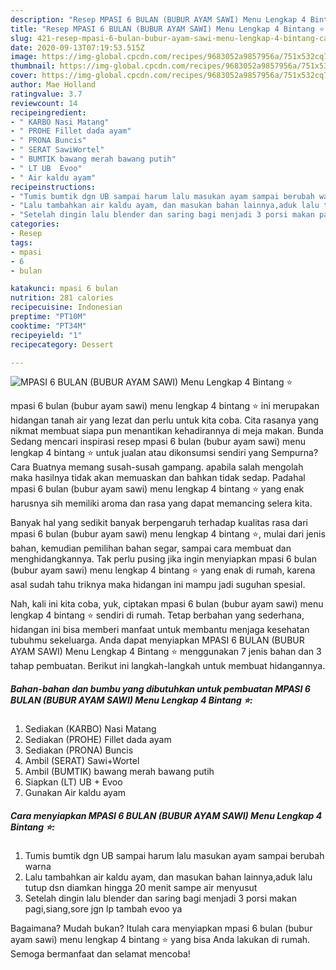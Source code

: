 ```yaml
---
description: "Resep MPASI 6 BULAN (BUBUR AYAM SAWI) Menu Lengkap 4 Bintang ⭐ | Cara Masak MPASI 6 BULAN (BUBUR AYAM SAWI) Menu Lengkap 4 Bintang ⭐ Yang Enak dan Simpel"
title: "Resep MPASI 6 BULAN (BUBUR AYAM SAWI) Menu Lengkap 4 Bintang ⭐ | Cara Masak MPASI 6 BULAN (BUBUR AYAM SAWI) Menu Lengkap 4 Bintang ⭐ Yang Enak dan Simpel"
slug: 421-resep-mpasi-6-bulan-bubur-ayam-sawi-menu-lengkap-4-bintang-cara-masak-mpasi-6-bulan-bubur-ayam-sawi-menu-lengkap-4-bintang-yang-enak-dan-simpel
date: 2020-09-13T07:19:53.515Z
image: https://img-global.cpcdn.com/recipes/9683052a9857956a/751x532cq70/mpasi-6-bulan-bubur-ayam-sawi-menu-lengkap-4-bintang-⭐-foto-resep-utama.jpg
thumbnail: https://img-global.cpcdn.com/recipes/9683052a9857956a/751x532cq70/mpasi-6-bulan-bubur-ayam-sawi-menu-lengkap-4-bintang-⭐-foto-resep-utama.jpg
cover: https://img-global.cpcdn.com/recipes/9683052a9857956a/751x532cq70/mpasi-6-bulan-bubur-ayam-sawi-menu-lengkap-4-bintang-⭐-foto-resep-utama.jpg
author: Mae Holland
ratingvalue: 3.7
reviewcount: 14
recipeingredient:
- " KARBO Nasi Matang"
- " PROHE Fillet dada ayam"
- " PRONA Buncis"
- " SERAT SawiWortel"
- " BUMTIK bawang merah bawang putih"
- " LT UB  Evoo"
- " Air kaldu ayam"
recipeinstructions:
- "Tumis bumtik dgn UB sampai harum lalu masukan ayam sampai berubah warna"
- "Lalu tambahkan air kaldu ayam, dan masukan bahan lainnya,aduk lalu tutup dsn diamkan hingga 20 menit sampe air menyusut"
- "Setelah dingin lalu blender dan saring bagi menjadi 3 porsi makan pagi,siang,sore jgn lp tambah evoo ya"
categories:
- Resep
tags:
- mpasi
- 6
- bulan

katakunci: mpasi 6 bulan 
nutrition: 281 calories
recipecuisine: Indonesian
preptime: "PT10M"
cooktime: "PT34M"
recipeyield: "1"
recipecategory: Dessert

---
```



![MPASI 6 BULAN (BUBUR AYAM SAWI) Menu Lengkap 4 Bintang ⭐](https://img-global.cpcdn.com/recipes/9683052a9857956a/751x532cq70/mpasi-6-bulan-bubur-ayam-sawi-menu-lengkap-4-bintang-⭐-foto-resep-utama.jpg)


mpasi 6 bulan (bubur ayam sawi) menu lengkap 4 bintang ⭐ ini merupakan hidangan tanah air yang lezat dan perlu untuk kita coba. Cita rasanya yang nikmat membuat siapa pun menantikan kehadirannya di meja makan.
Bunda Sedang mencari inspirasi resep mpasi 6 bulan (bubur ayam sawi) menu lengkap 4 bintang ⭐ untuk jualan atau dikonsumsi sendiri yang Sempurna? Cara Buatnya memang susah-susah gampang. apabila salah mengolah maka hasilnya tidak akan memuaskan dan bahkan tidak sedap. Padahal mpasi 6 bulan (bubur ayam sawi) menu lengkap 4 bintang ⭐ yang enak harusnya sih memiliki aroma dan rasa yang dapat memancing selera kita.

Banyak hal yang sedikit banyak berpengaruh terhadap kualitas rasa dari mpasi 6 bulan (bubur ayam sawi) menu lengkap 4 bintang ⭐, mulai dari jenis bahan, kemudian pemilihan bahan segar, sampai cara membuat dan menghidangkannya. Tak perlu pusing jika ingin menyiapkan mpasi 6 bulan (bubur ayam sawi) menu lengkap 4 bintang ⭐ yang enak di rumah, karena asal sudah tahu triknya maka hidangan ini mampu jadi suguhan spesial.




Nah, kali ini kita coba, yuk, ciptakan mpasi 6 bulan (bubur ayam sawi) menu lengkap 4 bintang ⭐ sendiri di rumah. Tetap berbahan yang sederhana, hidangan ini bisa memberi manfaat untuk membantu menjaga kesehatan tubuhmu sekeluarga. Anda dapat menyiapkan MPASI 6 BULAN (BUBUR AYAM SAWI) Menu Lengkap 4 Bintang ⭐ menggunakan 7 jenis bahan dan 3 tahap pembuatan. Berikut ini langkah-langkah untuk membuat hidangannya.

<!--inarticleads1-->

##### Bahan-bahan dan bumbu yang dibutuhkan untuk pembuatan MPASI 6 BULAN (BUBUR AYAM SAWI) Menu Lengkap 4 Bintang ⭐:

1. Sediakan  (KARBO) Nasi Matang
1. Sediakan  (PROHE) Fillet dada ayam
1. Sediakan  (PRONA) Buncis
1. Ambil  (SERAT) Sawi+Wortel
1. Ambil  (BUMTIK) bawang merah bawang putih
1. Siapkan  (LT) UB + Evoo
1. Gunakan  Air kaldu ayam




<!--inarticleads2-->

##### Cara menyiapkan MPASI 6 BULAN (BUBUR AYAM SAWI) Menu Lengkap 4 Bintang ⭐:

1. Tumis bumtik dgn UB sampai harum lalu masukan ayam sampai berubah warna
1. Lalu tambahkan air kaldu ayam, dan masukan bahan lainnya,aduk lalu tutup dsn diamkan hingga 20 menit sampe air menyusut
1. Setelah dingin lalu blender dan saring bagi menjadi 3 porsi makan pagi,siang,sore jgn lp tambah evoo ya




Bagaimana? Mudah bukan? Itulah cara menyiapkan mpasi 6 bulan (bubur ayam sawi) menu lengkap 4 bintang ⭐ yang bisa Anda lakukan di rumah. Semoga bermanfaat dan selamat mencoba!
